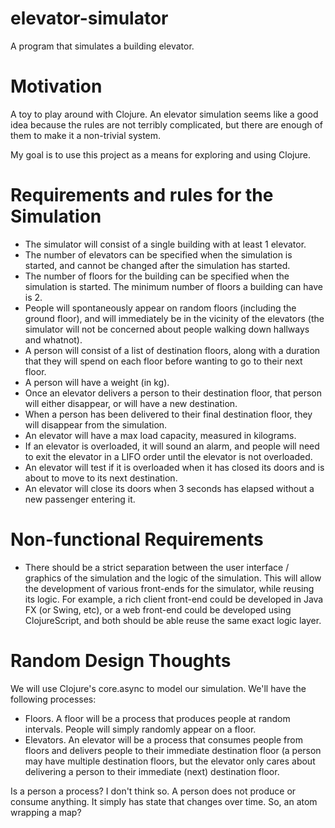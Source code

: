# elevator-simulator

A program that simulates a building elevator.

# Motivation

A toy to play around with Clojure.  An elevator simulation seems like a good
idea because the rules are not terribly complicated, but there are enough of
them to make it a non-trivial system.

My goal is to use this project as a means for exploring and using Clojure.

# Requirements and rules for the Simulation

* The simulator will consist of a single building with at least 1 elevator.
* The number of elevators can be specified when the simulation is started, and
  cannot be changed after the simulation has started.
* The number of floors for the building can be specified when the simulation is
  started.  The minimum number of floors a building can have is 2.
* People will spontaneously appear on random floors (including the ground
  floor), and will immediately be in the vicinity of the elevators (the
  simulator will not be concerned about people walking down hallways and
  whatnot).
* A person will consist of a list of destination floors, along with a duration
  that they will spend on each floor before wanting to go to their next floor.
* A person will have a weight (in kg).
* Once an elevator delivers a person to their destination floor, that person
  will either disappear, or will have a new destination.
* When a person has been delivered to their final destination floor, they will
  disappear from the simulation.
* An elevator will have a max load capacity, measured in kilograms.
* If an elevator is overloaded, it will sound an alarm, and people will need to
  exit the elevator in a LIFO order until the elevator is not overloaded.
* An elevator will test if it is overloaded when it has closed its doors and is
  about to move to its next destination.
* An elevator will close its doors when 3 seconds has elapsed without a new
  passenger entering it.

# Non-functional Requirements

* There should be a strict separation between the user interface / graphics of
the simulation and the logic of the simulation.  This will allow the development
of various front-ends for the simulator, while reusing its logic.  For example,
a rich client front-end could be developed in Java FX (or Swing, etc), or a web
front-end could be developed using ClojureScript, and both should be able reuse
the same exact logic layer.

# Random Design Thoughts

We will use Clojure's core.async to model our simulation.  We'll have the
following processes:

* Floors.  A floor will be a process that produces people at random intervals.  People will simply randomly appear on a floor.
* Elevators.  An elevator will be a process that consumes people from floors and
delivers people to their immediate destination floor (a person may have multiple
destination floors, but the elevator only cares about delivering a person to
their immediate (next) destination floor.

Is a person a process?  I don't think so.  A person does not produce or consume
anything.  It simply has state that changes over time.  So, an atom wrapping a map?
